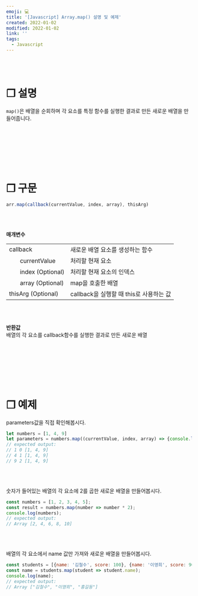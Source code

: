 ```yaml
---
emoji: 💻
title: '[Javascript] Array.map() 설명 및 예제'
created: 2022-01-02
modified: 2022-01-02
link: ''
tags:
  - Javascript
---
```

<br></br>





# **❐ 설명**
`map()`은 배열을 순회하며 각 요소를 특정 함수를 실행한 결과로 만든 새로운 배열을 만들어줍니다.
<br></br><br></br><br></br><br></br>



# **❐ 구문**
```javascript
arr.map(callback(currentValue, index, array), thisArg)
```
<br></br>

**매개변수**
<table>
  <tr>
    <td>callback</td>
    <td>새로운 배열 요소를 생성하는 함수</td>
  </tr>
    <tr>
    <td>ㅤㅤcurrentValue</td>
    <td>처리할 현재 요소</td>
  </tr>
  <tr>
    <td>ㅤㅤindex (Optional)</td>
    <td>처리할 현재 요소의 인덱스</td>
  </tr>
  <tr>
    <td>ㅤㅤarray (Optional)</td>
    <td>map을 호출한 배열</td>
  </tr>  
  <tr>
    <td>thisArg (Optional)</td>
    <td>callback을 실행할 때 this로 사용하는 값</td>
  </tr>
</table>
<br></br>

**반환값**  
배열의 각 요소를 callback함수를 실행한 결과로 만든 새로운 배열
<br></br><br></br><br></br><br></br>





# **❐ 예제**
parameters값을 직접 확인해봅시다.
```javascript
let numbers = [1, 4, 9]
let parameters = numbers.map((currentValue, index, array) => {console.log(currentValue, index, array)})
// expected output: 
// 1 0 [1, 4, 9]
// 4 1 [1, 4, 9]
// 9 2 [1, 4, 9]
```
<br></br>

숫자가 들어있는 배열의 각 요소에 2를 곱한 새로운 배열을 만들어봅시다.
```javascript
const numbers = [1, 2, 3, 4, 5];
const result = numbers.map(number => number * 2);
console.log(numbers);
// expected output: 
// Array [2, 4, 6, 8, 10]
```
<br></br>

배열의 각 요소에서 name 값만 가져와 새로운 배열을 만들어봅시다.
```javascript
const students = [{name: '김철수', score: 100}, {name: '이영희', score: 90}, {name: '홍길동', score: 80}];
const name = students.map(student => student.name);
console.log(name);
// expected output: 
// Array ["김철수", "이영희", "홍길동"]
```
<br></br><br></br>
